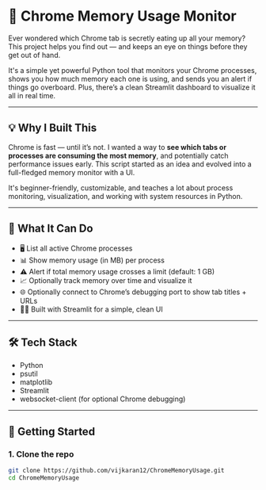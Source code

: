 # 🧠 Chrome Memory Usage Monitor

Ever wondered which Chrome tab is secretly eating up all your memory?  
This project helps you find out — and keeps an eye on things before they get out of hand.

It's a simple yet powerful Python tool that monitors your Chrome processes, shows you how much memory each one is using, and sends you an alert if things go overboard. Plus, there’s a clean Streamlit dashboard to visualize it all in real time.

---

## 💡 Why I Built This

Chrome is fast — until it’s not. I wanted a way to **see which tabs or processes are consuming the most memory**, and potentially catch performance issues early. This script started as an idea and evolved into a full-fledged memory monitor with a UI.

It's beginner-friendly, customizable, and teaches a lot about process monitoring, visualization, and working with system resources in Python.

---

## 🔧 What It Can Do

- 🖥️ List all active Chrome processes
- 📊 Show memory usage (in MB) per process
- ⚠️ Alert if total memory usage crosses a limit (default: 1 GB)
- 📈 Optionally track memory over time and visualize it
- 🌐 Optionally connect to Chrome’s debugging port to show tab titles + URLs
- 🧑‍💻 Built with Streamlit for a simple, clean UI

---

## 🛠 Tech Stack

- Python
- psutil
- matplotlib
- Streamlit
- websocket-client (for optional Chrome debugging)

---

## 🏁 Getting Started

### 1. Clone the repo

```bash
git clone https://github.com/vijkaran12/ChromeMemoryUsage.git
cd ChromeMemoryUsage
